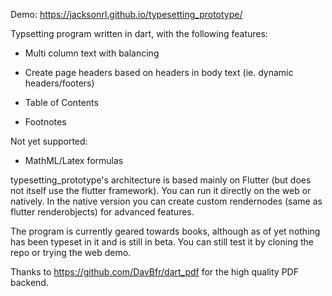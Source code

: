 Demo: https://jacksonrl.github.io/typesetting_prototype/

Typsetting program written in dart, with the following features:

- Multi column text with balancing

- Create page headers based on headers in body text (ie. dynamic headers/footers)

- Table of Contents

- Footnotes

Not yet supported:

- MathML/Latex formulas

typesetting_prototype's architecture is based mainly on Flutter (but does not itself use the flutter framework). You can run it directly on the web or natively. In the native version you can create custom rendernodes (same as flutter renderobjects) for advanced features.

The program is currently geared towards books, although as of yet nothing has been typeset in it and is still in beta. You can still test it by cloning the repo or trying the web demo.

Thanks to https://github.com/DavBfr/dart_pdf for the high quality PDF backend.
